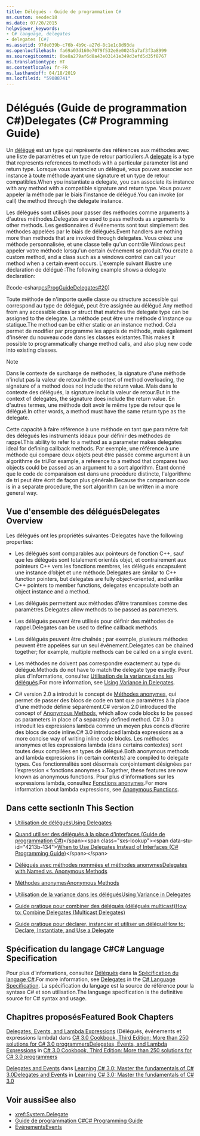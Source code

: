 ```yaml
---
title: Délégués - Guide de programmation C#
ms.custom: seodec18
ms.date: 07/20/2015
helpviewer_keywords:
- C# language, delegates
- delegates [C#]
ms.assetid: 97de039b-c76b-4b9c-a27d-8c1e1c8d93da
ms.openlocfilehash: fa69a03d160e7079f532e8e00245a7af3f3a8999
ms.sourcegitcommit: 0be8a279af6d8a43e03141e349d3efd5d35f8767
ms.translationtype: HT
ms.contentlocale: fr-FR
ms.lasthandoff: 04/18/2019
ms.locfileid: "59088741"
---
```

# <a name="delegates-c-programming-guide"></a><span data-ttu-id="4213b-102">Délégués (Guide de programmation C#)</span><span class="sxs-lookup"><span data-stu-id="4213b-102">Delegates (C# Programming Guide)</span></span>
<span data-ttu-id="4213b-103">Un [délégué](../../../csharp/language-reference/keywords/delegate.md) est un type qui représente des références aux méthodes avec une liste de paramètres et un type de retour particuliers.</span><span class="sxs-lookup"><span data-stu-id="4213b-103">A [delegate](../../../csharp/language-reference/keywords/delegate.md) is a type that represents references to methods with a particular parameter list and return type.</span></span> <span data-ttu-id="4213b-104">Lorsque vous instanciez un délégué, vous pouvez associer son instance à toute méthode ayant une signature et un type de retour compatibles.</span><span class="sxs-lookup"><span data-stu-id="4213b-104">When you instantiate a delegate, you can associate its instance with any method with a compatible signature and return type.</span></span> <span data-ttu-id="4213b-105">Vous pouvez appeler la méthode par le biais l'instance de délégué.</span><span class="sxs-lookup"><span data-stu-id="4213b-105">You can invoke (or call) the method through the delegate instance.</span></span>  
  
 <span data-ttu-id="4213b-106">Les délégués sont utilisés pour passer des méthodes comme arguments à d'autres méthodes.</span><span class="sxs-lookup"><span data-stu-id="4213b-106">Delegates are used to pass methods as arguments to other methods.</span></span> <span data-ttu-id="4213b-107">Les gestionnaires d'événements sont tout simplement des méthodes appelées par le biais de délégués.</span><span class="sxs-lookup"><span data-stu-id="4213b-107">Event handlers are nothing more than methods that are invoked through delegates.</span></span> <span data-ttu-id="4213b-108">Vous créez une méthode personnalisée, et une classe telle qu'un contrôle Windows peut appeler votre méthode lorsqu'un certain événement se produit.</span><span class="sxs-lookup"><span data-stu-id="4213b-108">You create a custom method, and a class such as a windows control can call your method when a certain event occurs.</span></span> <span data-ttu-id="4213b-109">L'exemple suivant illustre une déclaration de délégué :</span><span class="sxs-lookup"><span data-stu-id="4213b-109">The following example shows a delegate declaration:</span></span>  
  
 [!code-csharp[csProgGuideDelegates#20](~/samples/snippets/csharp/VS_Snippets_VBCSharp/csProgGuideDelegates/CS/Delegates.cs#20)]  
  
 <span data-ttu-id="4213b-110">Toute méthode de n'importe quelle classe ou structure accessible qui correspond au type de délégué, peut être assignée au délégué.</span><span class="sxs-lookup"><span data-stu-id="4213b-110">Any method from any accessible class or struct that matches the delegate type can be assigned to the delegate.</span></span> <span data-ttu-id="4213b-111">La méthode peut être une méthode d'instance ou statique.</span><span class="sxs-lookup"><span data-stu-id="4213b-111">The method can be either static or an instance method.</span></span> <span data-ttu-id="4213b-112">Cela permet de modifier par programme les appels de méthode, mais également d'insérer du nouveau code dans les classes existantes.</span><span class="sxs-lookup"><span data-stu-id="4213b-112">This makes it possible to programmatically change method calls, and also plug new code into existing classes.</span></span>  
  
> [!NOTE]
>  <span data-ttu-id="4213b-113">Dans le contexte de surcharge de méthodes, la signature d'une méthode n'inclut pas la valeur de retour.</span><span class="sxs-lookup"><span data-stu-id="4213b-113">In the context of method overloading, the signature of a method does not include the return value.</span></span> <span data-ttu-id="4213b-114">Mais dans le contexte des délégués, la signature inclut la valeur de retour.</span><span class="sxs-lookup"><span data-stu-id="4213b-114">But in the context of delegates, the signature does include the return value.</span></span> <span data-ttu-id="4213b-115">En d'autres termes, une méthode doit avoir le même type de retour que le délégué.</span><span class="sxs-lookup"><span data-stu-id="4213b-115">In other words, a method must have the same return type as the delegate.</span></span>  
  
 <span data-ttu-id="4213b-116">Cette capacité à faire référence à une méthode en tant que paramètre fait des délégués les instruments idéaux pour définir des méthodes de rappel.</span><span class="sxs-lookup"><span data-stu-id="4213b-116">This ability to refer to a method as a parameter makes delegates ideal for defining callback methods.</span></span> <span data-ttu-id="4213b-117">Par exemple, une référence à une méthode qui compare deux objets peut être passée comme argument à un algorithme de tri.</span><span class="sxs-lookup"><span data-stu-id="4213b-117">For example, a reference to a method that compares two objects could be passed as an argument to a sort algorithm.</span></span> <span data-ttu-id="4213b-118">Étant donné que le code de comparaison est dans une procédure distincte, l'algorithme de tri peut être écrit de façon plus générale.</span><span class="sxs-lookup"><span data-stu-id="4213b-118">Because the comparison code is in a separate procedure, the sort algorithm can be written in a more general way.</span></span>  
  
## <a name="delegates-overview"></a><span data-ttu-id="4213b-119">Vue d'ensemble des délégués</span><span class="sxs-lookup"><span data-stu-id="4213b-119">Delegates Overview</span></span>  
 <span data-ttu-id="4213b-120">Les délégués ont les propriétés suivantes :</span><span class="sxs-lookup"><span data-stu-id="4213b-120">Delegates have the following properties:</span></span>  
  
-   <span data-ttu-id="4213b-121">Les délégués sont comparables aux pointeurs de fonction C++, sauf que les délégués sont totalement orientés objet, et contrairement aux pointeurs C++ vers les fonctions membres, les délégués encapsulent une instance d’objet et une méthode.</span><span class="sxs-lookup"><span data-stu-id="4213b-121">Delegates are similar to C++ function pointers, but delegates are fully object-oriented, and unlike C++ pointers to member functions, delegates encapsulate both an object instance and a method.</span></span>
  
-   <span data-ttu-id="4213b-122">Les délégués permettent aux méthodes d'être transmises comme des paramètres.</span><span class="sxs-lookup"><span data-stu-id="4213b-122">Delegates allow methods to be passed as parameters.</span></span>  
  
-   <span data-ttu-id="4213b-123">Les délégués peuvent être utilisés pour définir des méthodes de rappel.</span><span class="sxs-lookup"><span data-stu-id="4213b-123">Delegates can be used to define callback methods.</span></span>  
  
-   <span data-ttu-id="4213b-124">Les délégués peuvent être chaînés ; par exemple, plusieurs méthodes peuvent être appelées sur un seul événement.</span><span class="sxs-lookup"><span data-stu-id="4213b-124">Delegates can be chained together; for example, multiple methods can be called on a single event.</span></span>  
  
-   <span data-ttu-id="4213b-125">Les méthodes ne doivent pas correspondre exactement au type du délégué.</span><span class="sxs-lookup"><span data-stu-id="4213b-125">Methods do not have to match the delegate type exactly.</span></span> <span data-ttu-id="4213b-126">Pour plus d’informations, consultez [Utilisation de la variance dans les délégués](../../../csharp/programming-guide/concepts/covariance-contravariance/using-variance-in-delegates.md).</span><span class="sxs-lookup"><span data-stu-id="4213b-126">For more information, see [Using Variance in Delegates](../../../csharp/programming-guide/concepts/covariance-contravariance/using-variance-in-delegates.md).</span></span>  
  
-   <span data-ttu-id="4213b-127">C# version 2.0 a introduit le concept de [Méthodes anonymes](../../../csharp/programming-guide/statements-expressions-operators/anonymous-methods.md), qui permet de passer des blocs de code en tant que paramètres à la place d'une méthode définie séparément.</span><span class="sxs-lookup"><span data-stu-id="4213b-127">C# version 2.0 introduced the concept of [Anonymous Methods](../../../csharp/programming-guide/statements-expressions-operators/anonymous-methods.md), which allow code blocks to be passed as parameters in place of a separately defined method.</span></span> <span data-ttu-id="4213b-128">C# 3.0 a introduit les expressions lambda comme un moyen plus concis d’écrire des blocs de code inline.</span><span class="sxs-lookup"><span data-stu-id="4213b-128">C# 3.0 introduced lambda expressions as a more concise way of writing inline code blocks.</span></span> <span data-ttu-id="4213b-129">Les méthodes anonymes et les expressions lambda (dans certains contextes) sont toutes deux compilées en types de délégué.</span><span class="sxs-lookup"><span data-stu-id="4213b-129">Both anonymous methods and lambda expressions (in certain contexts) are compiled to delegate types.</span></span> <span data-ttu-id="4213b-130">Ces fonctionnalités sont désormais conjointement désignées par l’expression « fonctions anonymes ».</span><span class="sxs-lookup"><span data-stu-id="4213b-130">Together, these features are now known as anonymous functions.</span></span> <span data-ttu-id="4213b-131">Pour plus d’informations sur les expressions lambda, consultez [Fonctions anonymes](../../../csharp/programming-guide/statements-expressions-operators/anonymous-functions.md).</span><span class="sxs-lookup"><span data-stu-id="4213b-131">For more information about lambda expressions, see [Anonymous Functions](../../../csharp/programming-guide/statements-expressions-operators/anonymous-functions.md).</span></span>  
  
## <a name="in-this-section"></a><span data-ttu-id="4213b-132">Dans cette section</span><span class="sxs-lookup"><span data-stu-id="4213b-132">In This Section</span></span>  
  
-   [<span data-ttu-id="4213b-133">Utilisation de délégués</span><span class="sxs-lookup"><span data-stu-id="4213b-133">Using Delegates</span></span>](../../../csharp/programming-guide/delegates/using-delegates.md)  
  
-   <span data-ttu-id="4213b-134">[Quand utiliser des délégués à la place d’interfaces (Guide de programmation C#)](https://docs.microsoft.com/previous-versions/visualstudio/visual-studio-2010/ms173173(v=vs.100))</span><span class="sxs-lookup"><span data-stu-id="4213b-134">[When to Use Delegates Instead of Interfaces (C# Programming Guide)](https://docs.microsoft.com/previous-versions/visualstudio/visual-studio-2010/ms173173(v=vs.100))</span></span>  
  
-   [<span data-ttu-id="4213b-135">Délégués avec méthodes nommées et méthodes anonymes</span><span class="sxs-lookup"><span data-stu-id="4213b-135">Delegates with Named vs. Anonymous Methods</span></span>](../../../csharp/programming-guide/delegates/delegates-with-named-vs-anonymous-methods.md)  
  
-   [<span data-ttu-id="4213b-136">Méthodes anonymes</span><span class="sxs-lookup"><span data-stu-id="4213b-136">Anonymous Methods</span></span>](../../../csharp/programming-guide/statements-expressions-operators/anonymous-methods.md)  
  
-   [<span data-ttu-id="4213b-137">Utilisation de la variance dans les délégués</span><span class="sxs-lookup"><span data-stu-id="4213b-137">Using Variance in Delegates</span></span>](../../../csharp/programming-guide/concepts/covariance-contravariance/using-variance-in-delegates.md)  
  
-   [<span data-ttu-id="4213b-138">Guide pratique pour combiner des délégués (délégués multicast)</span><span class="sxs-lookup"><span data-stu-id="4213b-138">How to: Combine Delegates (Multicast Delegates)</span></span>](../../../csharp/programming-guide/delegates/how-to-combine-delegates-multicast-delegates.md)  
  
-   [<span data-ttu-id="4213b-139">Guide pratique pour déclarer, instancier et utiliser un délégué</span><span class="sxs-lookup"><span data-stu-id="4213b-139">How to: Declare, Instantiate, and Use a Delegate</span></span>](../../../csharp/programming-guide/delegates/how-to-declare-instantiate-and-use-a-delegate.md)  

## <a name="c-language-specification"></a><span data-ttu-id="4213b-140">Spécification du langage C#</span><span class="sxs-lookup"><span data-stu-id="4213b-140">C# Language Specification</span></span>  

<span data-ttu-id="4213b-141">Pour plus d’informations, consultez [Délégués](~/_csharplang/spec/delegates.md) dans la [Spécification du langage C#](../../language-reference/language-specification/index.md).</span><span class="sxs-lookup"><span data-stu-id="4213b-141">For more information, see [Delegates](~/_csharplang/spec/delegates.md) in the [C# Language Specification](../../language-reference/language-specification/index.md).</span></span> <span data-ttu-id="4213b-142">La spécification du langage est la source de référence pour la syntaxe C# et son utilisation.</span><span class="sxs-lookup"><span data-stu-id="4213b-142">The language specification is the definitive source for C# syntax and usage.</span></span>
  
## <a name="featured-book-chapters"></a><span data-ttu-id="4213b-143">Chapitres proposés</span><span class="sxs-lookup"><span data-stu-id="4213b-143">Featured Book Chapters</span></span>  
 <span data-ttu-id="4213b-144">[Delegates, Events, and Lambda Expressions](https://docs.microsoft.com/previous-versions/visualstudio/visual-studio-2008/ff518994%28v=orm.10%29) (Délégués, événements et expressions lambda) dans [C# 3.0 Cookbook, Third Edition: More than 250 solutions for C# 3.0 programmers](https://docs.microsoft.com/previous-versions/visualstudio/visual-studio-2008/ff518995%28v=orm.10%29)</span><span class="sxs-lookup"><span data-stu-id="4213b-144">[Delegates, Events, and Lambda Expressions](https://docs.microsoft.com/previous-versions/visualstudio/visual-studio-2008/ff518994%28v=orm.10%29) in [C# 3.0 Cookbook, Third Edition: More than 250 solutions for C# 3.0 programmers](https://docs.microsoft.com/previous-versions/visualstudio/visual-studio-2008/ff518995%28v=orm.10%29)</span></span>  
  
 <span data-ttu-id="4213b-145">[Delegates and Events](https://docs.microsoft.com/previous-versions/visualstudio/visual-studio-2008/ff652490%28v=orm.10%29) dans [Learning C# 3.0: Master the fundamentals of C# 3.0](https://docs.microsoft.com/previous-versions/visualstudio/visual-studio-2008/ff652493%28v=orm.10%29)</span><span class="sxs-lookup"><span data-stu-id="4213b-145">[Delegates and Events](https://docs.microsoft.com/previous-versions/visualstudio/visual-studio-2008/ff652490%28v=orm.10%29) in [Learning C# 3.0: Master the fundamentals of C# 3.0](https://docs.microsoft.com/previous-versions/visualstudio/visual-studio-2008/ff652493%28v=orm.10%29)</span></span>  
  
## <a name="see-also"></a><span data-ttu-id="4213b-146">Voir aussi</span><span class="sxs-lookup"><span data-stu-id="4213b-146">See also</span></span>

- <xref:System.Delegate>
- [<span data-ttu-id="4213b-147">Guide de programmation C#</span><span class="sxs-lookup"><span data-stu-id="4213b-147">C# Programming Guide</span></span>](../../../csharp/programming-guide/index.md)
- [<span data-ttu-id="4213b-148">Événements</span><span class="sxs-lookup"><span data-stu-id="4213b-148">Events</span></span>](../../../csharp/programming-guide/events/index.md)

